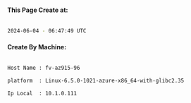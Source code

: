 
   
#### This Page Create at:

```bash

2024-06-04 - 06:47:49 UTC

```

#### Create By Machine:

```bash

Host Name : fv-az915-96

platform  : Linux-6.5.0-1021-azure-x86_64-with-glibc2.35

Ip Local  : 10.1.0.111

```

